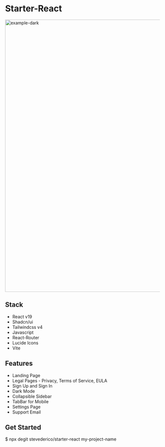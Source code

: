 # Starter-React


<img width="885" alt="example-dark" src="https://github.com/user-attachments/assets/f8233f14-1dd7-4221-b621-d8007395fc0b" />


## Stack
- React v19
- Shadcn/ui
- Tailwindcss v4
- Javascript
- React-Router
- Lucide Icons
- Vite

## Features
- Landing Page
- Legal Pages - Privacy, Terms of Service, EULA
- Sign Up and Sign In
- Dark Mode
- Collapsible Sidebar
- TabBar for Mobile
- Settings Page
- Support Email
  
## Get Started

$ npx degit stevederico/starter-react my-project-name
